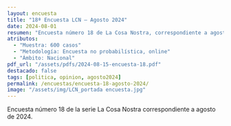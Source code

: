 ```yaml
---
layout: encuesta
title: "18ª Encuesta LCN — Agosto 2024"
date: 2024-08-01
resumen: "Encuesta número 18 de La Cosa Nostra, correspondiente a agosto de 2024."
atributos:
  - "Muestra: 600 casos"
  - "Metodología: Encuesta no probabilística, online"
  - "Ámbito: Nacional"
pdf_url: "/assets/pdfs/2024-08-15-encuesta-18.pdf"
destacado: false
tags: [politica, opinion, agosto2024]
permalink: /encuestas/encuesta-18-agosto-2024/
image: "/assets/img/LCN_portada encuesta.jpg"
---
```


Encuesta número 18 de la serie La Cosa Nostra correspondiente a agosto de 2024.
